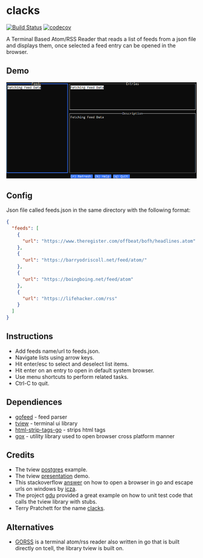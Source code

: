 # clacks
[![Build Status](https://api.travis-ci.com/barryodev/clacks.svg?branch=main)](https://travis-ci.com/github/barryodev/clacks)
[![codecov](https://codecov.io/gh/barryodev/clacks/branch/main/graph/badge.svg)](https://app.codecov.io/gh/barryodev/clacks)

A Terminal Based Atom/RSS Reader that reads a list of feeds from a json file and displays them, once selected a feed entry can be opened in the browser.

## Demo
![demo](img/clacksDemo.gif)

## Config
Json file called feeds.json in the same directory with the following format:
```json
{
  "feeds": [
    {
      "url": "https://www.theregister.com/offbeat/bofh/headlines.atom"
    },
    {
      "url": "https://barryodriscoll.net/feed/atom/"
    },
    {
      "url": "https://boingboing.net/feed/atom"
    },
    {
      "url": "https://lifehacker.com/rss"
    }
  ]
}
```

## Instructions
- Add feeds name/url to feeds.json. 
- Navigate lists using arrow keys. 
- Hit enter/esc to select and deselect list items.
- Hit enter on an entry to open in default system browser.
- Use menu shortcuts to perform related tasks.
- Ctrl-C to quit.

## Dependiences 
- [gofeed](https://github.com/mmcdole/gofeed) - feed parser
- [tview](https://github.com/rivo/tview) - terminal ui library
- [html-strip-tags-go](https://github.com/grokify/html-strip-tags-go) - strips html tags
- [gox](https://github.com/icza/gox) - utility library used to open browser cross platform manner

## Credits
- The tview [postgres](https://github.com/rivo/tview/wiki/Postgres) example.
- The tview [presentation](https://github.com/rivo/tview/tree/master/demos/presentation) demo.  
- This stackoverflow [answer](https://stackoverflow.com/questions/39320371/how-start-web-server-to-open-page-in-browser-in-golang) on how to open a browser in go and escape urls on windows by [icza](https://stackoverflow.com/users/1705598/icza).
- The project [gdu](https://github.com/dundee/gdu) provided a great example on how to unit test code that calls the tview library with stubs.
- Terry Pratchett for the name [clacks](https://discworld.fandom.com/wiki/Clacks).

## Alternatives
- [GORSS](https://github.com/lallassu/gorss) is a terminal atom/rss reader also written in go that is built directly on tcell, the library tview is built on.